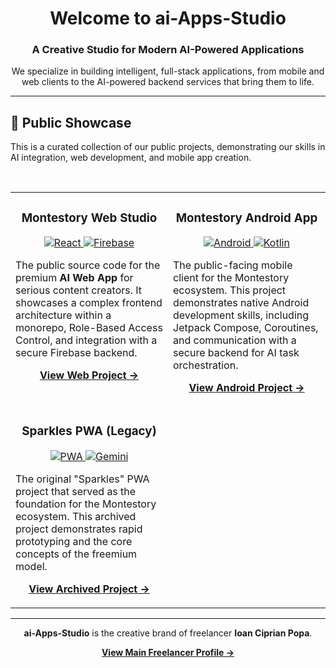 <div align="center">
  <h1 align="center">Welcome to ai-Apps-Studio</h1>
  <h3 align="center">A Creative Studio for Modern AI-Powered Applications</h3>
  <p align="center">
    We specialize in building intelligent, full-stack applications, from mobile and web clients to the AI-powered backend services that bring them to life.
  </p>
</div>

---

## 🚀 Public Showcase

This is a curated collection of our public projects, demonstrating our skills in AI integration, web development, and mobile app creation.

<br/>

<table width="100%">
  <tr>
    <td width="50%" valign="top">
      <h3 align="center">Montestory Web Studio</h3>
      <p align="center">
        <a href="https://github.com/ai-Apps-Studio/Montestory-Web-Studio">
          <img src="https://img.shields.io/badge/Framework-React-61DAFB?style=for-the-badge&logo=react" alt="React"/>
          <img src="https://img.shields.io/badge/Backend-Firebase-FFCA28?style=for-the-badge&logo=firebase" alt="Firebase"/>
        </a>
      </p>
      <p>The public source code for the premium <b>AI Web App</b> for serious content creators. It showcases a complex frontend architecture within a monorepo, Role-Based Access Control, and integration with a secure Firebase backend.</p>
      <p align="center">
        <a href="https://github.com/ai-Apps-Studio/Montestory-Web-Studio"><b>View Web Project →</b></a>
      </p>
    </td>
    <td width="50%" valign="top">
      <h3 align="center">Montestory Android App</h3>
      <p align="center">
        <a href="https://github.com/ai-Apps-Studio/Montestory-Android-App">
          <img src="https://img.shields.io/badge/Platform-Android-3DDC84?style=for-the-badge&logo=android" alt="Android"/>
          <img src="https://img.shields.io/badge/Language-Kotlin-7F52FF?style=for-the-badge&logo=kotlin" alt="Kotlin"/>
        </a>
      </p>
      <p>The public-facing mobile client for the Montestory ecosystem. This project demonstrates native Android development skills, including Jetpack Compose, Coroutines, and communication with a secure backend for AI task orchestration.</p>
      <p align="center">
        <a href="https://github.com/ai-Apps-Studio/Montestory-Android-App"><b>View Android Project →</b></a>
      </p>
    </td>
  </tr>
  <tr>
    <td width="50%" valign="top">
      <h3 align="center">Sparkles PWA (Legacy)</h3>
      <p align="center">
        <a href="https://github.com/ai-Apps-Studio/Sparkles-PWA-Legacy">
          <img src="https://img.shields.io/badge/Tech-PWA-5A0FC8?style=for-the-badge&logo=pwa" alt="PWA"/>
          <img src="https://img.shields.io/badge/AI-Gemini-4285F4?style=for-the-badge&logo=google-gemini" alt="Gemini"/>
        </a>
      </p>
      <p>The original "Sparkles" PWA project that served as the foundation for the Montestory ecosystem. This archived project demonstrates rapid prototyping and the core concepts of the freemium model.</p>
      <p align="center">
        <a href="https://github.com/ai-Apps-Studio/Sparkles-PWA-Legacy"><b>View Archived Project →</b></a>
      </p>
    </td>
    <td width="50%" valign="top">
      <!-- You can add another project here in the future -->
    </td>
  </tr>
</table>

---

<div align="center">
  <p><b>ai-Apps-Studio</b> is the creative brand of freelancer <b>Ioan Ciprian Popa</b>.</p>
  <p><a href="https://github.com/ai-Apps-coder"><b>View Main Freelancer Profile →</b></a></p>
</div>
